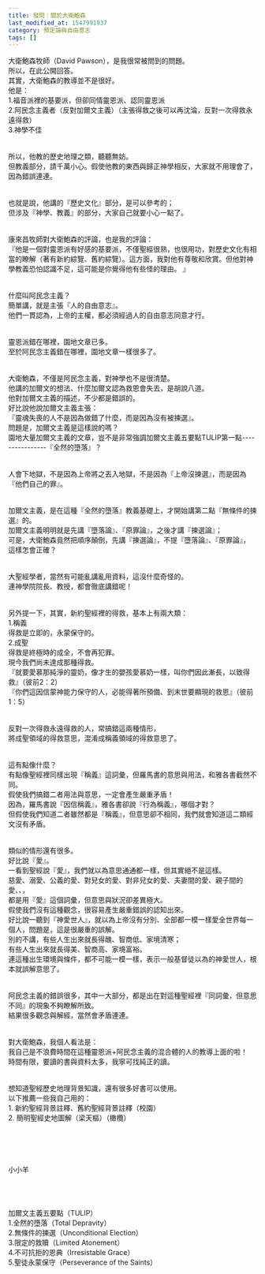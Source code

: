 ```yaml
---
title: 發問：關於大衛鮑森
last_modified_at: 1547991937
category: 預定論與自由意志
tags: []
---
```


<p>大衛鮑森牧師（David Pawson），是我很常被問到的問題。<br/>所以，在此公開回答。<br/><!--more-->其實，大衛鮑森的教導並不是很好。<br/>他是：<br/>1.福音派裡的基要派，但卻同情靈恩派、認同靈恩派<br/>2.阿民念主義者（反對加爾文主義）（主張得救之後可以再沈淪，反對一次得救永遠得救）<br/>3.神學不佳<br/><br/><br/>所以，他教的歷史地理之類，聽聽無妨。<br/>但教義部分，請千萬小心。假使他教的東西與歸正神學相反，大家就不用理會了，因為錯誤連連。<br/><br/><br/>也就是說，他講的『歷史文化』部分，是可以參考的； <br/>但涉及『神學、教義』的部分，大家自己就要小心一點了。<br/><br/><br/>康來昌牧師對大衛鮑森的評論，也是我的評論：<br/>『他是一個對靈恩派有好感的基要派，不僅聖經很熟，也很用功，對歷史文化有相當的瞭解（著有新約綜覽、舊約綜覽）。這方面，我對他有尊敬和欣賞。但他對神學教義恐怕認識不足，這可能是你覺得他有些怪的理由。 』<br/><br/><br/>什麼叫阿民念主義？<br/>簡單講，就是主張『人的自由意志』。 <br/>他們一貫認為，上帝的主權，都必須經過人的自由意志同意才行。<br/><br/><br/>靈恩派錯在哪裡，園地文章已多。<br/>至於阿民念主義錯在哪裡，園地文章一樣很多了。<br/><br/><br/>大衛鮑森，不僅是阿民念主義，對神學也不是很清楚。<br/>他講的加爾文的想法、什麼加爾文認為救恩會失去，是胡說八道。<br/>他對加爾文主義的描述，不少都是錯誤的。<br/>好比說他說加爾文主義主張：<br/>『靈魂失喪的人不是因為做錯了什麼，而是因為沒有被揀選』。<br/>問題是，加爾文主義是這樣說的嗎？<br/>園地大量加爾文主義的文章，豈不是非常強調加爾文主義五要點TULIP第一點----------------『全然的墮落』？<br/> <br/><br/>人會下地獄，不是因為上帝將之丟入地獄，不是因為『上帝沒揀選』，而是因為『他們自己的罪』。<br/> <br/><br/>加爾文主義，是在這種『全然的墮落』教義基礎上，才開始講第二點『無條件的揀選』的。 <br/>加爾文主義明明就是先講『墮落論』、『原罪論』，之後才講『揀選論』； <br/>可是，大衛鮑森竟然把順序顛倒，先講『揀選論』，不提『墮落論』、『原罪論』， <br/>這樣怎會正確？ <br/> <br/><br/>大聖經學者，當然有可能亂講亂用資料，這沒什麼奇怪的。<br/>連神學院院長、教授，都會徹底講錯呢！<br/><br/><br/>另外提一下，其實，新約聖經裡的得救，基本上有兩大類：<br/>1.稱義<br/>得救是立即的，永蒙保守的。<br/>2.成聖<br/>得救是終極時的成全，不會再犯罪。<br/>現今我們尚未達成那種得救。<br/>『就要愛慕那純淨的靈奶，像才生的嬰孩愛慕奶一樣，叫你們因此漸長，以致得救』（彼前2：2） <br/>『你們這因信蒙神能力保守的人，必能得著所預備、到末世要顯現的救恩』（彼前1：5）<br/> <br/><br/>反對一次得救永遠得救的人，常搞錯這兩種情形， <br/>將成聖領域的得救意思，混淆成稱義領域的得救意思了。<br/><br/><br/>這有點像什麼？<br/>有點像聖經裡同樣出現『稱義』這詞彙，但羅馬書的意思與用法，和雅各書截然不同。<br/>假使我們搞錯二者用法與意思，一定會產生嚴重矛盾！<br/>因為，羅馬書說『因信稱義』，雅各書卻說『行為稱義』，哪個才對？<br/>但假使我們知道二者雖然都是『稱義』，但意思卻不相同，我們就會知道這二類經文沒有矛盾。<br/><br/><br/>類似的情形還有很多。<br/>好比說『愛』。<br/>一看到聖經說『愛』，我們就以為意思通通都一樣，但其實絕不是這樣。<br/>慈愛、溺愛、公義的愛、對兒女的愛、對非兒女的愛、夫妻間的愛、親子間的愛、、，<br/>都是用『愛』這個詞彙，但意思與狀況卻差異極大。<br/>假使我們沒有這種觀念，很容易產生嚴重錯誤的認知出來。<br/>好比說一聽到『神愛世人』，就以為上帝沒有分別、全部都一模一樣愛全世界每一個人，問題是，這是很嚴重的誤解。<br/>別的不講，有些人生出來就長得醜、智商低、家境清寒；<br/>有些人生出來就長得美、智商高、家境富裕。<br/>連這種出生環境與條件，都不可能一模一樣，表示一般基督徒以為的神愛世人，根本就誤解意思了。<br/><br/><br/>阿民念主義的錯誤很多，其中一大部分，都是出在對這種聖經裡『同詞彙，但意思不同』的現象不夠瞭解所致。<br/>結果很多觀念與解經，當然會矛盾連連。<br/><br/><br/>對大衛鮑森，我個人看法是：<br/>我自己是不浪費時間在這種靈恩派+阿民念主義的混合體的人的教導上面的啦！<br/>時間有限，要讀的書與資料太多，我寧可找純正的讀。<br/><br/><br/>想知道聖經歷史地理背景知識，還有很多好書可以使用。<br/>以下推薦一些我自己用的：<br/>1.	新約聖經背景註釋、舊約聖經背景註釋（校園）<br/>2.	簡明聖經史地圖解（梁天樞）（橄欖）<br/><br/><br/><br/><br/><br/>小小羊<br/><br/><br/><br/><br/>加爾文主義五要點（TULIP）<br/>1.全然的墮落（Total Depravity）<br/>2.無條件的揀選（Unconditional Election）<br/>3.限定的救贖（Limited Atonement）<br/>4.不可抗拒的恩典（Irresistable Grace）<br/>5.聖徒永蒙保守（Perseverance of the Saints）<br/><br/><br/><br/><br/><br/><br/><br/>
</p>